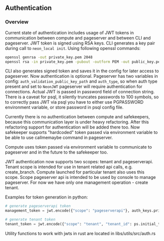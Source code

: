 ## Authentication

### Overview

Current state of authentication includes usage of JWT tokens in communication between compute and pageserver and between CLI and pageserver. JWT token is signed using RSA keys. CLI generates a key pair during call to `neon_local init`. Using following openssl commands:

```bash
openssl genrsa -out private_key.pem 2048
openssl rsa -in private_key.pem -pubout -outform PEM -out public_key.pem
```

CLI also generates signed token and saves it in the config for later access to pageserver. Now authentication is optional. Pageserver has two variables in config: `auth_validation_public_key_path` and `auth_type`, so when auth type present and set to `NeonJWT` pageserver will require authentication for connections. Actual JWT is passed in password field of connection string. There is a caveat for psql, it silently truncates passwords to 100 symbols, so to correctly pass JWT via psql you have to either use PGPASSWORD environment variable, or store password in psql config file.

Currently there is no authentication between compute and safekeepers, because this communication layer is under heavy refactoring. After this refactoring support for authentication will be added there too. Now safekeeper supports "hardcoded" token passed via environment variable to be able to use callmemaybe command in pageserver.

Compute uses token passed via environment variable to communicate to pageserver and in the future to the safekeeper too.

JWT authentication now supports two scopes: tenant and pageserverapi. Tenant scope is intended for use in tenant related api calls, e.g. create_branch. Compute launched for particular tenant also uses this scope. Scope pageserver api is intended to be used by console to manage pageserver. For now we have only one management operation - create tenant.

Examples for token generation in python:

```python
# generate pageserverapi token
management_token = jwt.encode({"scope": "pageserverapi"}, auth_keys.priv, algorithm="RS256")

# generate tenant token
tenant_token = jwt.encode({"scope": "tenant", "tenant_id": ps.initial_tenant}, auth_keys.priv, algorithm="RS256")
```

Utility functions to work with jwts in rust are located in libs/utils/src/auth.rs
